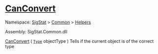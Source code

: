 # [CanConvert](./FeatureDescriptorTJsonConverter-100664023.md)

Namespace: [SigStat]() > [Common](./../../README.md) > [Helpers](./../README.md)

Assembly: SigStat.Common.dll

[CanConvert](./FeatureDescriptorTJsonConverter-100664023.md) ( [`Type`](https://docs.microsoft.com/en-us/dotnet/api/System.Type) objectType )	Tells if the current object is of the correct type
